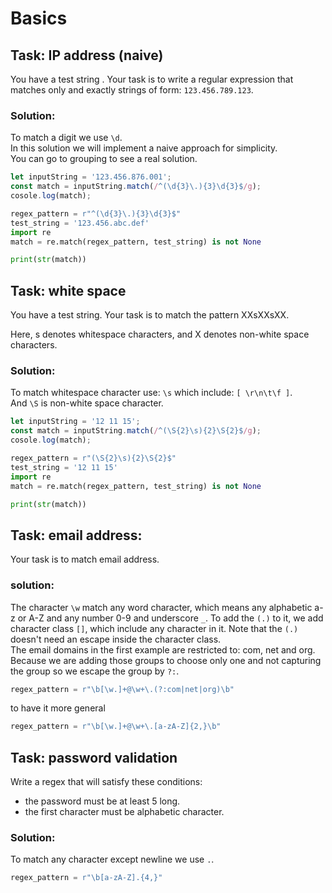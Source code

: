 # Basics

## Task: IP address (naive)

You have a test string .
Your task is to write a regular expression that matches only and exactly strings of form: `123.456.789.123`.

### Solution:

To match a digit we use `\d`.  
In this solution we will implement a naive approach for simplicity.  
You can go to grouping to see a real solution.


```js
let inputString = '123.456.876.001';
const match = inputString.match(/^(\d{3}\.){3}\d{3}$/g);
cosole.log(match);
```

```python
regex_pattern = r"^(\d{3}\.){3}\d{3}$"
test_string = '123.456.abc.def'
import re
match = re.match(regex_pattern, test_string) is not None

print(str(match))
```

## Task: white space

You have a test string. 
Your task is to match the pattern XXsXXsXX.

Here, s denotes whitespace characters, and X denotes non-white space characters.

### Solution: 

To match whitespace character use: `\s` which include: ` [ \r\n\t\f ] `.  
And `\S` is non-white space character.

```js
let inputString = '12 11 15';
const match = inputString.match(/^(\S{2}\s){2}\S{2}$/g);
cosole.log(match);
```

```python
regex_pattern = r"(\S{2}\s){2}\S{2}$"	
test_string = '12 11 15'
import re
match = re.match(regex_pattern, test_string) is not None

print(str(match))
```

## Task: email address:

Your task is to match email address.

### solution:

The character `\w` match any word character, which means any alphabetic a-z or A-Z and any number 0-9 and underscore `_`. To add the `(.)` to it, we add character class `[]`, which include any character in it. Note that the `(.)` doesn't need an escape inside the character class.  
The email domains in the first example are restricted to: com, net and org.  
Because we are adding those groups to choose only one and not capturing the group so we escape the group by `?:`.

```python
regex_pattern = r"\b[\w.]+@\w+\.(?:com|net|org)\b"
```
to have it more general



```python
regex_pattern = r"\b[\w.]+@\w+\.[a-zA-Z]{2,}\b"
```

## Task: password validation
Write a regex that will satisfy these conditions:

* the password must be at least 5 long.
* the first character must be alphabetic character.


### Solution:
To match any character except newline we use `.`.  

```py
regex_pattern = r"\b[a-zA-Z].{4,}"
```
